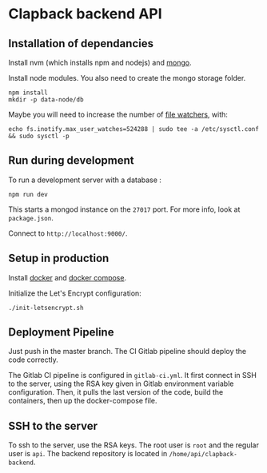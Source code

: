 Clapback backend API
====================

## Installation of dependancies

Install nvm (which installs npm and nodejs) and
[mongo](https://docs.mongodb.com/manual/tutorial/install-mongodb-on-ubuntu/).

Install node modules. You also need to create the mongo storage folder.

```shell script
npm install
mkdir -p data-node/db
```

Maybe you will need to increase the number of [file watchers](https://github.com/guard/listen/wiki/Increasing-the-amount-of-inotify-watchers#the-technical-details), with:

```shell script
echo fs.inotify.max_user_watches=524288 | sudo tee -a /etc/sysctl.conf && sudo sysctl -p
```

## Run during development

To run a development server with a database :

```shell script
npm run dev
```

This starts a mongod instance on the `27017` port. For more info, look at `package.json`.

Connect to `http://localhost:9000/`.

## Setup in production

Install [docker](https://docs.docker.com/engine/install/ubuntu/) and [docker compose](https://docs.docker.com/compose/install/).

Initialize the Let's Encrypt configuration:
```shell script
./init-letsencrypt.sh
```

## Deployment Pipeline

Just push in the master branch. The CI Gitlab pipeline should deploy the code correctly.

The Gitlab CI pipeline is configured in `gitlab-ci.yml`. It first connect in SSH to the server, using the RSA key given
in Gitlab environment variable configuration. Then, it pulls the last version of the code, build the containers, then
up the docker-compose file.

## SSH to the server

To ssh to the server, use the RSA keys. The root user is `root` and the regular user is `api`. 
The backend repository is located in `/home/api/clapback-backend`.